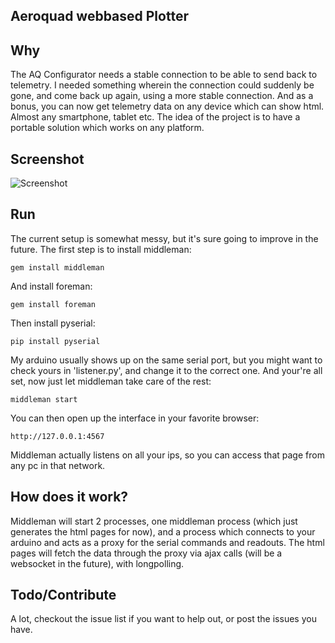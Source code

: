 Aeroquad webbased Plotter
-------------------------

Why
---
The AQ Configurator needs a stable connection to be able to send back to telemetry. I needed something wherein the connection could suddenly be gone, and come back up again, using a more stable connection. And as a bonus, you can now get telemetry data on any device which can show html. Almost any smartphone, tablet etc.
The idea of the project is to have a portable solution which works on any platform.

Screenshot
----------
![Screenshot](https://img.skitch.com/20120825-mciasf39b3crj135cjrpk18m4r.preview.jpg "Showing the sensor output")

Run
---
The current setup is somewhat messy, but it's sure going to improve in the future. The first step is to install middleman:

	gem install middleman
	
And install foreman:

	gem install foreman
	
Then install pyserial:

	pip install pyserial
	
My arduino usually shows up on the same serial port, but you might want to check yours in 'listener.py', and change it to the correct one.
And your're all set, now just let middleman take care of the rest:

	middleman start

You can then open up the interface in your favorite browser:

	http://127.0.0.1:4567
	
Middleman actually listens on all your ips, so you can access that page from any pc in that network.

How does it work?
-----------------
Middleman will start 2 processes, one middleman process (which just generates the html pages for now), and a process which connects to your arduino and acts as a proxy for the serial commands and readouts. The html pages will fetch the data through the proxy via ajax calls (will be a websocket in the future), with longpolling.

Todo/Contribute
---------------
A lot, checkout the issue list if you want to help out, or post the issues you have.